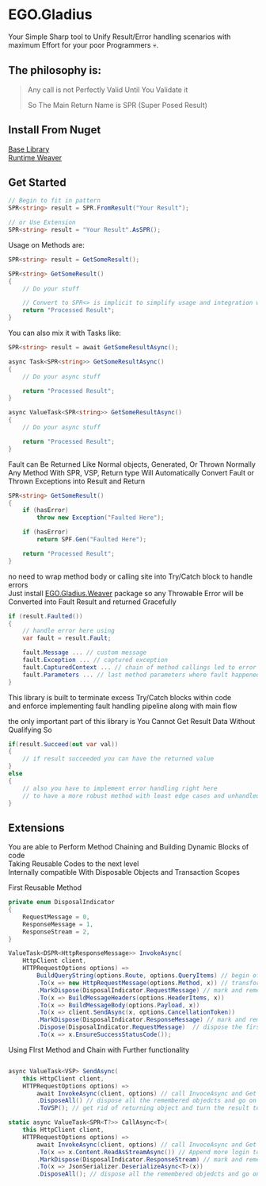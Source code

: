 # EGO.Gladius
Your Simple Sharp tool to Unify Result/Error handling scenarios with maximum Effort for your poor Programmers 💀.

## The philosophy is:
> Any call is not Perfectly Valid Until You Validate it
> 
> So The Main Return Name is SPR (Super Posed Result)


## Install From Nuget

[Base Library](https://www.nuget.org/packages/EGO.Gladius/) <br>
[Runtime Weaver](https://www.nuget.org/packages/EGO.Gladius.Weaver/)


## Get Started
```csharp
// Begin to fit in pattern
SPR<string> result = SPR.FromResult("Your Result");

// or Use Extension
SPR<string> result = "Your Result".AsSPR();
```

Usage on Methods are:
```csharp
SPR<string> result = GetSomeResult();

SPR<string> GetSomeResult()
{
	// Do your stuff

	// Convert to SPR<> is implicit to simplify usage and integration with Codebases
	return "Processed Result";
}
```

You can also mix it with Tasks like:
```csharp
SPR<string> result = await GetSomeResultAsync();

async Task<SPR<string>> GetSomeResultAsync()
{
	// Do your async stuff

	return "Processed Result";
}

async ValueTask<SPR<string>> GetSomeResultAsync()
{
	// Do your async stuff

	return "Processed Result";
}
```

Fault can Be Returned Like Normal objects, Generated, Or Thrown Normally <br>
Any Method With SPR, VSP, Return type Will Automatically Convert Fault or Thrown Exceptions into Result and Return
```csharp
SPR<string> GetSomeResult()
{
    if (hasError)
        throw new Exception("Faulted Here");

    if (hasError)
        return SPF.Gen("Faulted Here");

    return "Processed Result";
}
```

no need to wrap method body or calling site into Try/Catch block to handle errors <br>
Just install [EGO.Gladius.Weaver](https://www.nuget.org/packages/EGO.Gladius/) package so any Throwable Error will be Converted into Fault Result and returned Gracefully
```csharp
if (result.Faulted())
{
    // handle error here using
    var fault = result.Fault;

	fault.Message ... // custom message
	fault.Exception ... // captured exception
	fault.CapturedContext ... // chain of method callings led to error
	fault.Parameters ... // last method parameters where fault happened
}
```

This library is built to terminate excess Try/Catch blocks within code <br>
and enforce implementing fault handling pipeline along with main flow

the only important part of this library is You Cannot Get Result Data Without Qualifying
So 
```csharp
if(result.Succeed(out var val))
{
    // if result succeeded you can have the returned value
}
else
{
    // also you have to implement error handling right here
    // to have a more robust method with least edge cases and unhandled errors/branches
}
```
## Extensions
You are able to Perform Method Chaining and Building Dynamic Blocks of code <br>
Taking Reusable Codes to the next level <br>
Internally compatible With Disposable Objects and Transaction Scopes

First Reusable Method
```csharp
private enum DisposalIndicator
{
	RequestMessage = 0,
	ResponseMessage = 1,
	ResponseStream = 2,
}

ValueTask<DSPR<HttpResponseMessage>> InvokeAsync(
    HttpClient client,
    HTTPRequestOptions options) =>
        BuildQueryString(options.Route, options.QueryItems) // begin of result pattern
        .To(x => new HttpRequestMessage(options.Method, x)) // transform into next stage
        .MarkDispose(DisposalIndicator.RequestMessage) // mark and remember disposable object
        .To(x => BuildMessageHeaders(options.HeaderItems, x))
        .To(x => BuildMessageBody(options.Payload, x))
        .To(x => client.SendAsync(x, options.CancellationToken))
        .MarkDispose(DisposalIndicator.ResponseMessage) // mark and remember another disposable object
        .Dispose(DisposalIndicator.RequestMessage)  // dispose the first object we marked before
        .To(x => x.EnsureSuccessStatusCode());
```

Using FIrst Method and Chain with Further functionality
```csharp

async ValueTask<VSP> SendAsync(
	this HttpClient client,
	HTTPRequestOptions options) =>
		await InvokeAsync(client, options) // call InvoceAsync and Get the First Part of the Chain
		.DisposeAll() // dispose all the remembered objedcts and go on
		.ToVSP(); // get rid of returning object and turn the result to void result only containing Compeleted flag and Fault

static async ValueTask<SPR<T?>> CallAsync<T>(
	this HttpClient client,
	HTTPRequestOptions options) =>
		await InvokeAsync(client, options) // call InvoceAsync and Get the First Part of the Chain
		.To(x => x.Content.ReadAsStreamAsync()) // Append more login to the chain
		.MarkDispose(DisposalIndicator.ResponseStream) // mark and remember another disposable object
		.To(x => JsonSerializer.DeserializeAsync<T>(x))
		.DisposeAll(); // dispose all the remembered objedcts and go on
```
